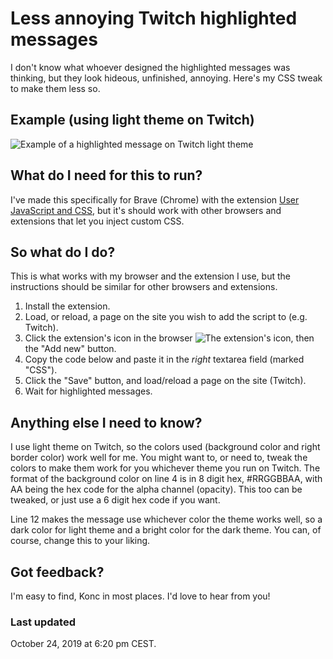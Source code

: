 # Less annoying Twitch highlighted messages

I don't know what whoever designed the highlighted messages was thinking, but they look hideous, unfinished, annoying. Here's my CSS tweak to make them less so.

## Example (using light theme on Twitch)

![Example of a highlighted message on Twitch light theme](https://i.imgur.com/Sd4y87w.png)

## What do I need for this to run?

I've made this specifically for Brave (Chrome) with the extension [User JavaScript and CSS](https://chrome.google.com/webstore/detail/user-javascript-and-css/nbhcbdghjpllgmfilhnhkllmkecfmpld), but it's should work with other browsers and extensions that let you inject custom CSS.

## So what do I do?

This is what works with my browser and the extension I use, but the instructions should be similar for other browsers and extensions.

1. Install the extension.
2. Load, or reload, a page on the site you wish to add the script to (e.g. Twitch).
3. Click the extension's icon in the browser ![The extension's icon](https://lh3.googleusercontent.com/xU-hli3hspknNxkvLslV8NxEeWh6xd5_zEdUSEq2ZnZt9Z6VH-Ilv8muu7ceW_WxmsMr0Hjezw=w30-h30-e365), then the "Add new" button.
4. Copy the code below and paste it in the _right_ textarea field (marked "CSS").
5. Click the "Save" button, and load/reload a page on the site (Twitch).
6. Wait for highlighted messages.

## Anything else I need to know?

I use light theme on Twitch, so the colors used (background color and right border color) work well for me. You might want to, or need to, tweak the colors to make them work for you whichever theme you run on Twitch. The format of the background color on line 4 is in 8 digit hex, #RRGGBBAA, with AA being the hex code for the alpha channel (opacity). This too can be tweaked, or just use a 6 digit hex code if you want.

Line 12 makes the message use whichever color the theme works well, so a dark color for light theme and a bright color for the dark theme. You can, of course, change this to your liking.

## Got feedback?

I'm easy to find, Konc in most places. I'd love to hear from you!

### Last updated

October 24, 2019 at 6:20 pm CEST.
